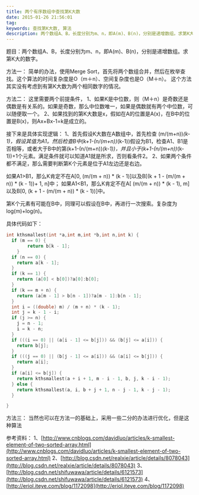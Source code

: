 ```yaml
---
title: 两个有序数组中查找第K大数
date: 2015-01-26 21:56:01
tag: 
keywords: 查找第K大数, 算法
description: 两个数组A、B，长度分别为m、n，即A(m)、B(n)，分别是递增数组。求第K大的数字。
---
```


题目：两个数组A、B，长度分别为m、n，即A(m)、B(n)，分别是递增数组。求第K大的数字。

方法一：
简单的办法，使用Merge Sort，首先将两个数组合并，然后在枚举查找。这个算法的时间复杂度是O（m＋n）、空间复杂度也是O（M＋n）。
这个方法其实没有考虑到有第K大数为两个相同数字的情况。

方法二：
这里需要两个前提条件，
1、如果K是中位数，则（M＋n）是奇数还是偶数是有关系的。如果是奇数，那么中位数唯一，如果是偶数就有两个中位数，可以随便取一个。
2、如果找到的第K大数是x，假如在A的位置是A(x)，在B中的位置是B(x)，则Ax+Bx-1=k是成立的。

接下来是具体实现逻辑：
1、首先假设K大数在A数组中，首先检查 (m/(m+n))*(k-1)，假设其值为A1。然后检查B中(k+1-(n/(m+n))*(k-1))假设为B1，检查A1、B1是否相等，或者大于B中的第(k+1-(n/(m+n))*(k-1))，并且小于(k+1-(n/(m+n))*(k-1))+1个元素。满足条件就可以知道A1就是所求，否则看条件2。
2、如果两个条件都不满足，那么需要判断第K个元素是位于A1左边还是右边。

如果A1>B1，那么K肯定不在A[0, (m/(m + n)) * (k - 1)]以及B[(k + 1 - (m/(m + n)) * (k - 1))+ 1, n]中；
如果A1<B1，那么K肯定不在A[ (m/(m + n)) * (k - 1), m]以及B[0, (k + 1 - (m/(m + n)) * (k - 1))]中。

第K个元素有可能在B中，同理可以假设在B中，再进行一次搜索。复杂度为log(m)+log(n)。

具体代码如下：
```c
int kthsmallest(int *a,int m,int *b,int n,int k) {
  if (m == 0) {
		return b[k - 1];
	}
  if (n == 0) {
    return a[k - 1];
  }
  if (k == 1) {
    return (a[0] < b[0])?a[0]:b[0];
  }
  if (k == m + n) {
    return (a[m - 1] > b[n - 1])?a[m - 1]:b[n - 1];
  }
  int i = ((double) m) / (m + n) * (k - 1);
  int j = k - 1 - i;
  if (j >= n) {
    j = n - 1;
    i = k - n;
  }
  if (((i == 0) || (a[i - 1] <= b[j])) && (b[j] <= a[i])) {
    return b[j];
  }
  if (((j == 0) || (b[j - 1] <= a[i])) && (a[i] <= b[j])) {
    return a[i];
  }
  if (a[i] <= b[j]) {
    return kthsmallest(a + i + 1, m - i - 1, b, j, k - i - 1);
  } else {
    return kthsmallest(a, i, b + j + 1, n - j - 1, k - j - 1);
  }

}
```

方法三：
当然也可以在方法一的基础上，采用一些二分的办法进行优化，但是这种算法

参考资料：
1、[http://www.cnblogs.com/davidluo/articles/k-smallest-element-of-two-sorted-array.html](http://www.cnblogs.com/davidluo/articles/k-smallest-element-of-two-sorted-array.html)
2、[http://blog.csdn.net/realxie/article/details/8078043](http://blog.csdn.net/realxie/article/details/8078043)
3、[http://blog.csdn.net/shifuwawa/article/details/6121573](http://blog.csdn.net/shifuwawa/article/details/6121573)
4、[http://eriol.iteye.com/blog/1172098](http://eriol.iteye.com/blog/1172098)